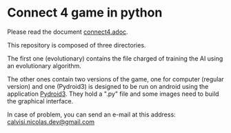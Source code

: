 # Connect 4 game in python



Please read the document [connect4.adoc](./connect4.adoc).

This repository is composed of three directories.

The first one (evolutionary) contains the file charged of training the AI using an evolutionary algorithm. 

The other ones contain two versions of the game, one for computer (regular version) and one (Pydroid3) is designed to be run on android using the application [Pydroid3](https://play.google.com/store/apps/details?id=ru.iiec.pydroid3&hl=fr). They hold a ".py" file and some images need to build the graphical interface.


In case of problem, you can send an e-mail at this address: calvisi.nicolas.dev@gmail.com
